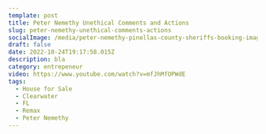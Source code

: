 ```yaml
---
template: post
title: Peter Nemethy Unethical Comments and Actions
slug: peter-nemethy-unethical-comments-actions
socialImage: /media/peter-nemethy-pinellas-county-sheriffs-booking-image.jpeg
draft: false
date: 2022-10-24T19:17:58.015Z
description: bla
category: entrepeneur
video: https://www.youtube.com/watch?v=mfJhMfOPWdE
tags:
  - House for Sale
  - Clearwater
  - FL
  - Remax
  - Peter Nemethy
---
```


